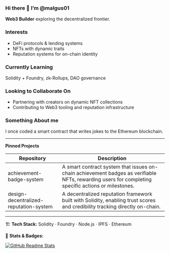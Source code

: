 ### Hi there 👋 I’m @malgus01
**Web3 Builder** exploring the decentralized frontier.

###  Interests
- DeFi protocols & lending systems
- NFTs with dynamic traits
- Reputation systems for on-chain identity

###  Currently Learning
Solidity + Foundry, zk-Rollups, DAO governance

###  Looking to Collaborate On
- Partnering with creators on dynamic NFT collections
- Contributing to Web3 tooling and reputation infrastructure

###  Something About me
I once coded a smart contract that writes jokes to the Ethereum blockchain.

---

**Pinned Projects**

| Repository                     | Description                                   |
|-------------------------------|-----------------------------------------------|
| achievement-badge-system      | A smart contract system that issues on-chain achievement badges as verifiable NFTs, rewarding users for completing specific actions or milestones. |
| design-decentralized-reputation-system | A decentralized reputation framework built with Solidity, enabling trust scores and credibility tracking directly on-chain. |

---

🏗 **Tech Stack:** Solidity · Foundry · Node.js · IPFS · Ethereum  

🎯 **Stats & Badges:** 

[![GitHub Readme Stats](https://github-readme-stats.vercel.app/api?username=malgus01)]()  

